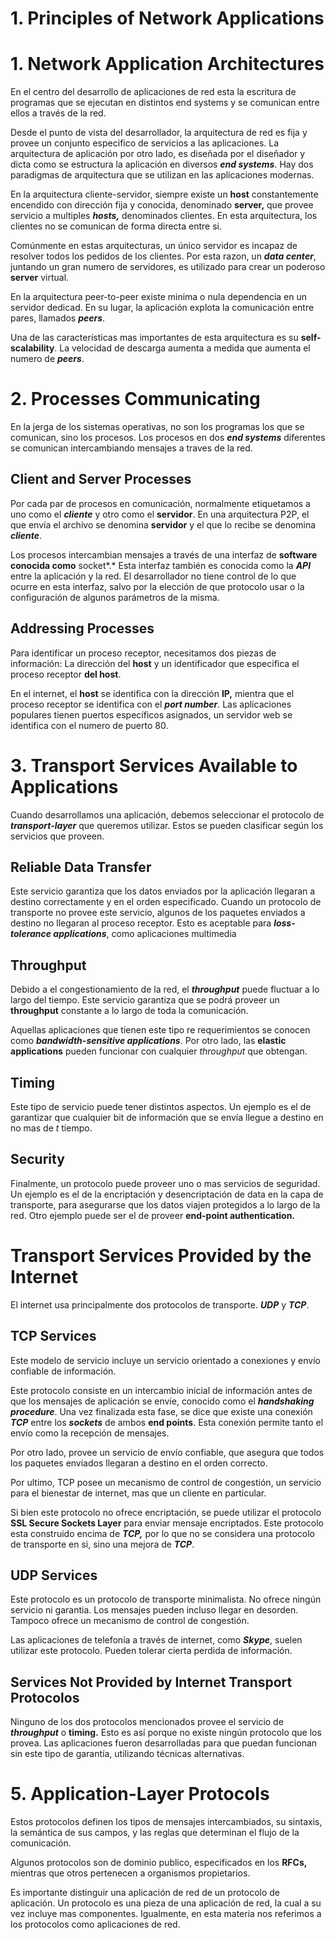 # 1. Principles of Network Applications

# 1. Network Application Architectures

En el centro del desarrollo de aplicaciones de red esta la escritura de programas que se ejecutan en distintos end systems y se comunican entre ellos a través de la red.

Desde el punto de vista del desarrollador, la arquitectura de red es fija y provee un conjunto especifico de servicios a las aplicaciones. La arquitectura de aplicación por otro lado, es diseñada por el diseñador y dicta como se estructura la aplicación en diversos ***********end systems***********. Hay dos paradigmas de arquitectura que se utilizan en las aplicaciones modernas.

En la arquitectura cliente-servidor, siempre existe un ****host**** constantemente encendido con dirección fija y conocida, denominado ******server,****** que provee servicio a multiples *****hosts,***** denominados clientes. En esta arquitectura, los clientes no se comunican de forma directa entre si. 

Comúnmente en estas arquitecturas, un único servidor es incapaz de resolver todos los pedidos de los clientes. Por esta razon, un ***********data center***********, juntando un gran numero de servidores, es utilizado para crear un poderoso ******server****** virtual.

En la arquitectura peer-to-peer existe minima o nula dependencia en un servidor dedicad. En su lugar, la aplicación explota la comunicación entre pares, llamados *****peers*****.

Una de las características mas importantes de esta arquitectura es su ****************self-scalability****************. La velocidad de descarga aumenta a medida que aumenta el numero de *****peers*****.

# 2. Processes Communicating

En la jerga de los sistemas operativas, no son los programas los que se comunican, sino los procesos. Los procesos en dos ***********end systems*********** diferentes se comunican intercambiando mensajes a traves de la red.

## Client and Server Processes

Por cada par de procesos en comunicación, normalmente etiquetamos a uno como el *********cliente********* y otro como el ********servidor********. En una arquitectura P2P, el que envía el archivo se denomina ******servidor****** y el que lo recibe se denomina *******cliente*******. 

Los procesos intercambian mensajes a través de una interfaz de ************************software conocida como************************ socket*.* Esta interfaz también es conocida como la ***API*** entre la aplicación y la red. El desarrollador no tiene control de lo que ocurre en esta interfaz, salvo por la elección de que protocolo usar o la configuración de algunos parámetros de la misma.

## Addressing Processes

Para identificar un proceso receptor, necesitamos dos piezas de información: La dirección del ****host**** y un identificador que especifica el proceso receptor ********del host********.

En el internet, el ****host**** se identifica con la dirección **IP,** mientra que el proceso receptor se identifica con el ***********port number***********. Las aplicaciones populares tienen puertos específicos asignados, un servidor web se identifica con el numero de puerto 80.

# 3. Transport Services Available to Applications

Cuando desarrollamos una aplicación, debemos seleccionar el protocolo de ***************transport-layer*************** que queremos utilizar. Estos se pueden clasificar según los servicios que proveen.

## Reliable Data Transfer

Este servicio garantiza que los datos enviados por la aplicación llegaran a destino correctamente y en el orden especificado. Cuando un protocolo de transporte no provee este servicio, algunos de los paquetes enviados a destino no llegaran al proceso receptor. Esto es aceptable para ***************************loss-tolerance applications***************************, como aplicaciones multimedia

## Throughput

Debido a el congestionamiento de la red, el ***throughput*** puede fluctuar a lo largo del tiempo. Este servicio garantiza que se podrá proveer un **********throughput********** constante a lo largo de toda la comunicación.

Aquellas aplicaciones que tienen este tipo re requerimientos se conocen como *******************************bandwidth-sensitive applications*******************************. Por otro lado, las ********************elastic applications******************** pueden funcionar con cualquier *throughput* que obtengan.

## Timing

Este tipo de servicio puede tener distintos aspectos. Un ejemplo es el de garantizar que cualquier bit de información que se envía llegue a destino en no mas de $t$ tiempo.

## Security

Finalmente, un protocolo puede proveer uno o mas servicios de seguridad. Un ejemplo es el de la encriptación y desencriptación de data en la capa de transporte, para asegurarse que los datos viajen protegidos a lo largo de la red. Otro ejemplo puede ser el de proveer **end-point authentication.**

# Transport Services Provided by the Internet

El internet usa principalmente dos protocolos de transporte. ***UDP*** y ***TCP***.

## TCP Services

Este modelo de servicio incluye un servicio orientado a conexiones y envío confiable de información.

Este protocolo consiste en un intercambio inicial de información antes de que los mensajes de aplicación se envíe, conocido como el *********************handshaking procedure*********************. Una vez finalizada esta fase, se dice que existe una conexión ***TCP*** entre los *******sockets******* de ambos **********end points**********. Esta conexión permite tanto el envío como la recepción de mensajes.

Por otro lado, provee un servicio de envío confiable, que asegura que todos los paquetes enviados llegaran a destino en el orden correcto.

Por ultimo, TCP posee un mecanismo de control de congestión, un servicio para el bienestar de internet, mas que un cliente en particular.

Si bien este protocolo no ofrece encriptación, se puede utilizar el protocolo ********SSL Secure Sockets Layer******** para enviar mensaje encriptados. Este protocolo esta construido encima de ***TCP,*** por lo que no se considera una protocolo de transporte en si, sino una mejora de ***TCP***.

## UDP Services

Este protocolo es un protocolo de transporte minimalista. No ofrece ningún servicio ni garantia. Los mensajes pueden incluso llegar en desorden. Tampoco ofrece un mecanismo de control de congestión.

Las aplicaciones de telefonía a través de internet, como *****Skype*****, suelen utilizar este protocolo. Pueden tolerar cierta perdida de información.  

## Services Not Provided by Internet Transport Protocolos

Ninguno de los dos protocolos mencionados provee el servicio de ***********throughput*********** o **timing.** Esto es así porque no existe ningún protocolo que los provea. Las aplicaciones fueron desarrolladas para que puedan funcionan sin este tipo de garantía, utilizando técnicas alternativas.

# 5. Application-Layer Protocols

Estos protocolos definen los tipos de mensajes intercambiados, su sintaxis, la semántica de sus campos, y las reglas que determinan el flujo de la comunicación. 

Algunos protocolos son de dominio publico, especificados en los ****RFCs,**** mientras que otros pertenecen a organismos propietarios.

Es importante distinguir una aplicación de red de un protocolo de aplicación. Un protocolo es una pieza de una aplicación de red, la cual a su vez incluye mas componentes. Igualmente, en esta materia nos referimos a los protocolos como aplicaciones de red.